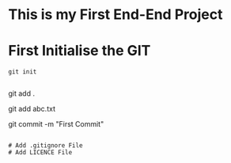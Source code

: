 # This is my First End-End Project
# First Initialise the GIT
```
git init


```
git add .

git add abc.txt

git commit -m "First Commit"

```

# Add .gitignore File
# Add LICENCE File
